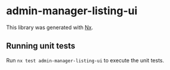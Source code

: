 # admin-manager-listing-ui

This library was generated with [Nx](https://nx.dev).

## Running unit tests

Run `nx test admin-manager-listing-ui` to execute the unit tests.
